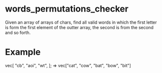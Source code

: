 # words_permutations_checker
Given an array of arrays of chars, find all valid words in which the first letter is form the first element of the outter array, the second is from the second and so forth.

# Example
vec[
    "cb",
    "aoi",
    "wt",
];
=>
vec["cat", "cow", "bat", "bow", "bit"]
